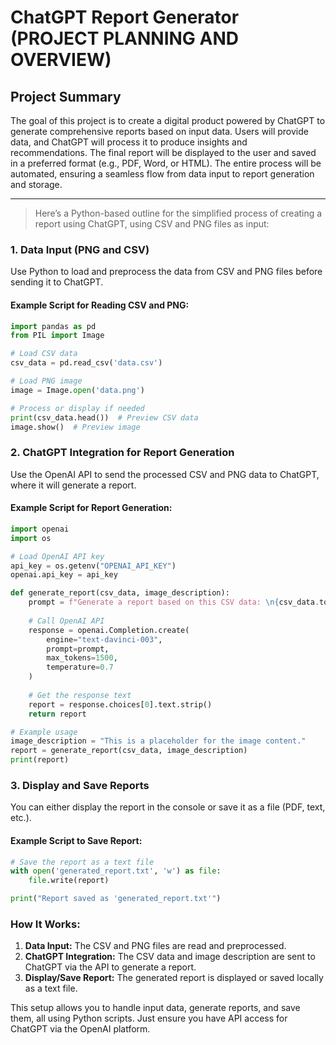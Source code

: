 # ChatGPT Report Generator (PROJECT PLANNING AND OVERVIEW)

## Project Summary

The goal of this project is to create a digital product powered by ChatGPT to generate comprehensive reports based on input data. Users will provide data, and ChatGPT will process it to produce insights and recommendations. The final report will be displayed to the user and saved in a preferred format (e.g., PDF, Word, or HTML). The entire process will be automated, ensuring a seamless flow from data input to report generation and storage.

---

> Here’s a Python-based outline for the simplified process of creating a report using ChatGPT, using CSV and PNG files as input:

### **1. Data Input (PNG and CSV)**

Use Python to load and preprocess the data from CSV and PNG files before sending it to ChatGPT.

#### **Example Script for Reading CSV and PNG:**

```python
import pandas as pd
from PIL import Image

# Load CSV data
csv_data = pd.read_csv('data.csv')

# Load PNG image
image = Image.open('data.png')

# Process or display if needed
print(csv_data.head())  # Preview CSV data
image.show()  # Preview image
```

### **2. ChatGPT Integration for Report Generation**

Use the OpenAI API to send the processed CSV and PNG data to ChatGPT, where it will generate a report.

#### **Example Script for Report Generation:**

```python
import openai
import os

# Load OpenAI API key
api_key = os.getenv("OPENAI_API_KEY")
openai.api_key = api_key

def generate_report(csv_data, image_description):
    prompt = f"Generate a report based on this CSV data: \n{csv_data.to_string()}\n\nImage description: {image_description}"
    
    # Call OpenAI API
    response = openai.Completion.create(
        engine="text-davinci-003",
        prompt=prompt,
        max_tokens=1500,
        temperature=0.7
    )
    
    # Get the response text
    report = response.choices[0].text.strip()
    return report

# Example usage
image_description = "This is a placeholder for the image content."
report = generate_report(csv_data, image_description)
print(report)
```

### **3. Display and Save Reports**

You can either display the report in the console or save it as a file (PDF, text, etc.).

#### **Example Script to Save Report:**

```python
# Save the report as a text file
with open('generated_report.txt', 'w') as file:
    file.write(report)

print("Report saved as 'generated_report.txt'")
```

### **How It Works:**

1. **Data Input:** The CSV and PNG files are read and preprocessed.
2. **ChatGPT Integration:** The CSV data and image description are sent to ChatGPT via the API to generate a report.
3. **Display/Save Report:** The generated report is displayed or saved locally as a text file.

This setup allows you to handle input data, generate reports, and save them, all using Python scripts. Just ensure you have API access for ChatGPT via the OpenAI platform.
